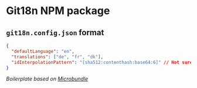 # Git18n NPM package

## `git18n.config.json` format

```json
{
  "defaultLanguage": "en",
  "translations": ["de", "fr", "dk"],
  "idInterpolationPattern": "[sha512:contenthash:base64:6]" // Not sure is needed.
}
```

_Boilerplate based on [Microbundle](https://github.com/developit/microbundle)_
